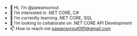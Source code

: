 - 👋 Hi, I’m @pawansorout
- 👀 I’m interested in .NET CORE, C#
- 🌱 I’m currently learning .NET CORE, SQL
- 💞️ I’m looking to collaborate on .NET CORE API Development
- 📫 How to reach me pawansorout091@gmail.com

<!---
pawansorout/pawansorout is a ✨ special ✨ repository because its `README.md` (this file) appears on your GitHub profile.
You can click the Preview link to take a look at your changes.
--->
